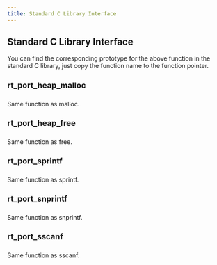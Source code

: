 ```yaml
---
title: Standard C Library Interface
---
```

## Standard C Library Interface
You can find the corresponding prototype for the above function in the standard C library, just copy the function name to the function pointer.

 <h4 style="font-size: 18px">rt_port_heap_malloc</h4>
 Same function as malloc.

<h4 style="font-size: 18px">rt_port_heap_free</h4>

Same function as free.

<h4 style="font-size: 18px"> rt_port_sprintf</h4>
Same function as sprintf.

<h4 style="font-size: 18px"> rt_port_snprintf</h4>
Same function as snprintf.

<h4 style="font-size: 18px"> rt_port_sscanf</h4>
Same function as sscanf.
